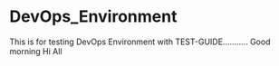 # DevOps_Environment
This  is for testing DevOps Environment with TEST-GUIDE...........
Good morning
Hi All
